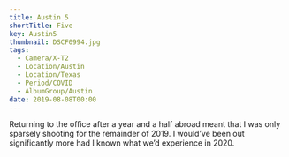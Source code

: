 ```yaml
---
title: Austin 5
shortTitle: Five
key: Austin5
thumbnail: DSCF0994.jpg
tags:
  - Camera/X-T2
  - Location/Austin
  - Location/Texas
  - Period/COVID
  - AlbumGroup/Austin
date: 2019-08-08T00:00
---
```

Returning to the office after a year and a half abroad meant that I was only sparsely shooting for the remainder of 2019. I would’ve been out significantly more had I known what we’d experience in 2020.
